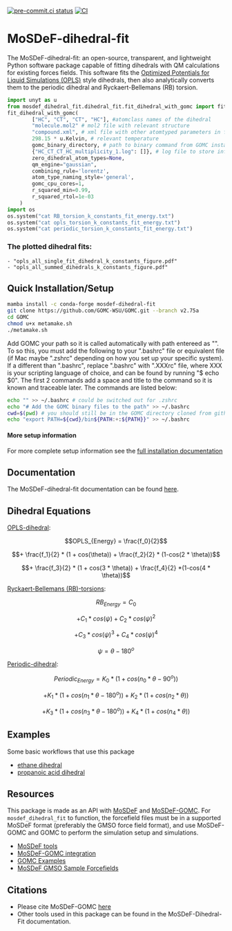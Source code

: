 [![pre-commit.ci status](https://results.pre-commit.ci/badge/github/GOMC-WSU/MoSDeF-dihedral-fit/main.svg)](https://results.pre-commit.ci/latest/github/GOMC-WSU/MoSDeF-dihedral-fit/main)
[![CI](https://github.com/GOMC-WSU/MoSDeF-dihedral-fit/actions/workflows/CI.yml/badge.svg)](https://github.com/GOMC-WSU/MoSDeF-dihedral-fit/actions/workflows/CI.yml)

# MoSDeF-dihedral-fit
The MoSDeF-dihedral-fit: an open-source, transparent, and lightweight Python software package capable
of fitting dihedrals with QM calculations for existing forces fields. This software fits the [Optimized Potentials for Liquid Simulations (OPLS)](https://pubs.acs.org/doi/10.1021/ja9621760) style
dihedrals, then also analytically converts them to the periodic dihedral and
Ryckaert-Bellemans (RB) torsion.

```python
import unyt as u
from mosdef_dihedral_fit.dihedral_fit.fit_dihedral_with_gomc import fit_dihedral_with_gomc
fit_dihedral_with_gomc(
        ["HC", "CT", "CT", "HC"], #atomclass names of the dihedral
        "molecule.mol2" # mol2 file with relevant structure
        "compound.xml", # xml file with other atomtyped parameters in foyer format
        298.15 * u.Kelvin, # relevant temperature
        gomc_binary_directory, # path to binary command from GOMC install
        {"HC_CT_CT_HC_multiplicity_1.log": []}, # log file to store info
        zero_dihedral_atom_types=None,
        qm_engine="gaussian",
        combining_rule='lorentz',
        atom_type_naming_style='general',
        gomc_cpu_cores=1,
        r_squared_min=0.99,
        r_squared_rtol=1e-03
    )
import os
os.system("cat RB_torsion_k_constants_fit_energy.txt")
os.system("cat opls_torsion_k_constants_fit_energy.txt")
os.system("cat periodic_torsion_k_constants_fit_energy.txt")
```

### The plotted dihedral fits:
    - "opls_all_single_fit_dihedral_k_constants_figure.pdf"
    - "opls_all_summed_dihedrals_k_constants_figure.pdf"


## Quick Installation/Setup
```bash
mamba install -c conda-forge mosdef-dihedral-fit
git clone https://github.com/GOMC-WSU/GOMC.git --branch v2.75a
cd GOMC
chmod u+x metamake.sh
./metamake.sh
```
Add GOMC your path so it is called automatically with path entereed as "".
To so this, you must add the following to your ".bashrc" file or
equivalent file (if Mac maybe ".zshrc" depending on how you set up your
specific system). If a different than ".bashrc", replace ".bashrc" with ".XXXrc" file,
where XXX is your scripting language of choice, and can be found by running "$ echo $0". The first 2 commands add a
space and title to the command so it is known and traceable later.
The commands are listed below:

```bash
echo "" >> ~/.bashrc # could be switched out for .zshrc
echo "# Add the GOMC binary files to the path" >> ~/.bashrc
cwd=$(pwd) # you should still be in the GOMC directory cloned from github.
echo "export PATH=${cwd}/bin${PATH:+:${PATH}}" >> ~/.bashrc
```

#### More setup information
For more complete setup information see the [full installation documentation](https://github.com/GOMC-WSU/MoSDeF-dihedral-fit/blob/main/docs/getting_started/installation/installation.rst#installation)


## Documentation

The MoSDeF-dihedral-fit documentation can be found [here](https://mosdef-dihedral-fit.readthedocs.io/en/latest/).

## Dihedral Equations

<u>OPLS-dihedral</u>:

$$OPLS_{Energy} = \frac{f_0}{2}$$

$$+ \frac{f_1}{2} * (1 + cos(\theta)) + \frac{f_2}{2} * (1-cos(2 * \theta))$$

$$+ \frac{f_3}{2} * (1 + cos(3 * \theta)) + \frac{f_4}{2}  *(1-cos(4 * \theta))$$

<u>Ryckaert-Bellemans (RB)-torsions</u>:

$$RB_{Energy} = C_0$$

$$+ C_1 * cos(\psi) + C_2 * cos(\psi)^2$$

$$+ C_3 * cos(\psi)^3 + C_4 * cos(\psi)^4$$

$$\psi = \theta - 180^o$$

<u>Periodic-dihedral</u>:

$$Periodic_{Energy} = K_0 * (1 + cos(n_0*\theta - 90^o))$$

$$+ K_1 * (1 + cos(n_1*\theta - 180^o)) + K_2 * (1 + cos(n_2*\theta))$$

$$+  K_3 * (1 + cos(n_3*\theta - 180^o)) +  K_4 * (1 + cos(n_4*\theta))$$

## Examples
Some basic workflows that use this package</br>

 - [ethane dihedral](https://github.com/GOMC-WSU/GOMC_Examples/tree/main/MoSDeF-dihedral-fit/ethane_HC_CT_CT_HC)</br>
 - [propanoic acid dihedral](https://github.com/GOMC-WSU/GOMC_Examples/tree/main/MoSDeF-dihedral-fit/protonated_fragment_CT_CT_C_OH)</br>

## Resources
This package is made as an API with [MoSDeF](https://github.com/mosdef-hub) and [MoSDeF-GOMC](https://github.com/GOMC-WSU/MoSDeF-GOMC). For `mosdef_dihedral_fit` to function, the forcefield files must be in a supported MoSDeF format (preferably the GMSO force field format), and use MoSDeF-GOMC and GOMC to perform the simulation setup and simulations.

 - [MoSDeF tools](https://mosdef.org)
 - [MoSDeF-GOMC integration](https://mosdef-gomc.readthedocs.io/en/latest/index.html)
 - [GOMC Examples](https://github.com/GOMC-WSU/GOMC_Examples/tree/main/MoSDef-GOMC)
 - [MoSDeF GMSO Sample Forcefields](https://github.com/mosdef-hub/gmso/tree/main/gmso/utils/files/gmso_xmls/test_ffstyles)

## Citations

 - Please cite MoSDeF-GOMC [here](https://mosdef-gomc.readthedocs.io/en/latest/reference/citing_mosdef_gomc_python.html)
 - Other tools used in this package can be found in the MoSDeF-Dihedral-Fit documentation.
